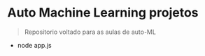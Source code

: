 <h1>Auto Machine Learning projetos</h1>


> Repositorio voltado para as aulas de auto-ML

* node app.js
